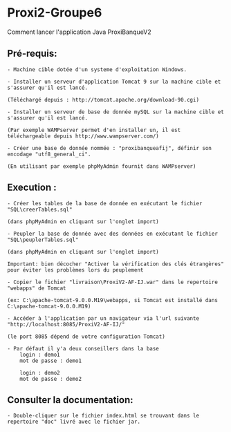 # Proxi2-Groupe6
Comment lancer l'application Java ProxiBanqueV2

## Pré-requis:
	- Machine cible dotée d'un systeme d'exploitation Windows.
		
	- Installer un serveur d'application Tomcat 9 sur la machine cible et s'assurer qu'il est lancé.

	(Téléchargé depuis : http://tomcat.apache.org/download-90.cgi)
			
	- Installer un serveur de base de donnée mySQL sur la machine cible et s'assurer qu'il est lancé.
		
	(Par exemple WAMPserver permet d'en installer un, il est téléchargeable depuis http://www.wampserver.com/)
			
	- Créer une base de donnée nommée : "proxibanqueafij", définir son encodage "utf8_general_ci".
		
	(En utilisant par exemple phpMyAdmin fournit dans WAMPserver)
## Execution :
	- Créer les tables de la base de donnée en exécutant le fichier "SQL\creerTables.sql"
		
	(dans phpMyAdmin en cliquant sur l'onglet import)
			
	- Peupler la base de donnée avec des données en exécutant le fichier "SQL\peuplerTables.sql"
		
	(dans phpMyAdmin en cliquant sur l'onglet import)
			
	Important: bien décocher "Activer la vérification des clés étrangères" pour éviter les problèmes lors du peuplement
			
	- Copier le fichier "livraison\ProxiV2-AF-IJ.war" dans le repertoire "webapps" de Tomcat
		
	(ex: C:\apache-tomcat-9.0.0.M19\webapps, si Tomcat est installé dans C:\apache-tomcat-9.0.0.M19)
			
	- Accéder à l'application par un navigateur via l'url suivante "http://localhost:8085/ProxiV2-AF-IJ/"
		
	(le port 8085 dépend de votre configuration Tomcat)
	
	- Par défaut il y'a deux conseillers dans la base
		login : demo1
		mot de passe : demo1
		
		login : demo2
		mot de passe : demo2

## Consulter la documentation: 
	- Double-cliquer sur le fichier index.html se trouvant dans le repertoire "doc" livré avec le fichier jar.
